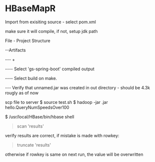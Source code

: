 # HBaseMapR

Import from exisiting source - select pom.xml

make sure it will compile, if not, setup jdk path

File - Project Structure

--Artifacts

--- +

---- Select 'gs-spring-boot' compiled output

---- Select build on make.

--- Verify that unnamed.jar was created in out directory - should be 4.3k rougly as of now

scp file to server
$ source test.sh
$ hadoop -jar <name>.jar hello.QueryNumSpeedsOver100

$ /usr/local/HBase/bin/hbase shell
> scan 'results'

verify results are correct, if mistake is made with rowkey:

> truncate 'results'

otherwise if rowkey is same on next run, the value will be overwritten

